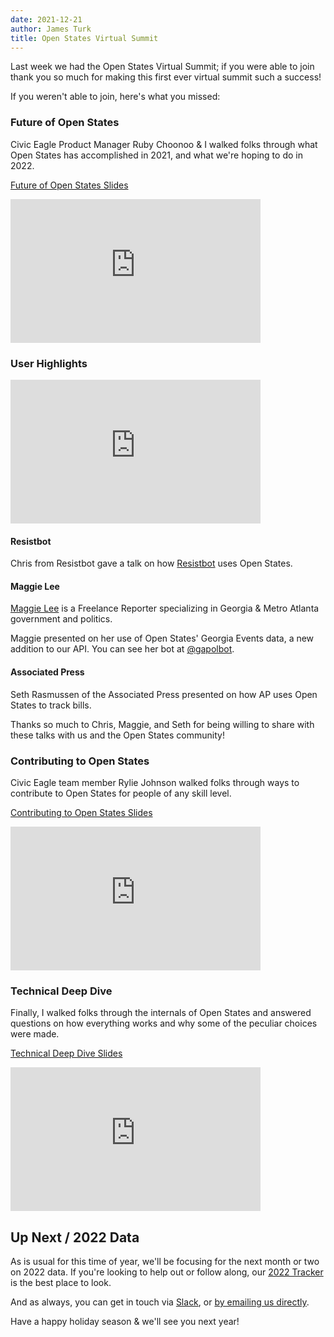 ```yaml
---
date: 2021-12-21
author: James Turk
title: Open States Virtual Summit
---
```


Last week we had the Open States Virtual Summit; if you were able to join thank you so much for making this first ever virtual summit such a success!

If you weren't able to join, here's what you missed:

### Future of Open States

Civic Eagle Product Manager Ruby Choonoo & I walked folks through what Open States has accomplished in 2021, and what we're hoping to do in 2022.

[Future of Open States Slides](https://docs.google.com/presentation/d/1fIWCR6u8KiRL9UTlnxtAVC-3Iq6GAnKh5noHH9pWg0A/edit#slide=id.p)

<iframe width="400" height="230" src="https://www.youtube.com/embed/1MynF2mOP9s" title="YouTube video player" frameborder="0" allow="accelerometer; autoplay; clipboard-write; encrypted-media; gyroscope; picture-in-picture" allowfullscreen></iframe>

### User Highlights

<iframe width="400" height="230" src="https://www.youtube.com/embed/RDxoJnCyND4" title="YouTube video player" frameborder="0" allow="accelerometer; autoplay; clipboard-write; encrypted-media; gyroscope; picture-in-picture" allowfullscreen></iframe>

#### Resistbot

Chris from Resistbot gave a talk on how [Resistbot](https://resist.bot/) uses Open States.

#### Maggie Lee

[Maggie Lee](https://maggielee.net) is a Freelance Reporter specializing in Georgia & Metro Atlanta government and politics.

Maggie presented on her use of Open States' Georgia Events data, a new addition to our API.  You can see her bot at [@gapolbot](https://twitter.com/gapolbot).

#### Associated Press

Seth Rasmussen of the Associated Press presented on how AP uses Open States to track bills.

Thanks so much to Chris, Maggie, and Seth for being willing to share with these talks with us and the Open States community!

### Contributing to Open States

Civic Eagle team member Rylie Johnson walked folks through ways to contribute to Open States for people of any skill level.

[Contributing to Open States Slides](https://docs.google.com/presentation/d/1aR1REF5Wy5ibGlwVKmBZ33ZFYlth-WPhmIuLSODJP2k/edit#slide=id.p)

<iframe width="400" height="230" src="https://www.youtube.com/embed/geMioriZEOw" title="YouTube video player" frameborder="0" allow="accelerometer; autoplay; clipboard-write; encrypted-media; gyroscope; picture-in-picture" allowfullscreen></iframe>

### Technical Deep Dive

Finally, I walked folks through the internals of Open States and answered questions on how everything works and why some of the peculiar choices were made.

[Technical Deep Dive Slides](https://docs.google.com/presentation/d/1Avolab1W3K37Rhg33QQ8obSv1qJAzb28l1sRIo0XC_M/edit?usp=sharing)

<iframe width="400" height="230" src="https://www.youtube.com/embed/mwWL6auQlEQ" title="YouTube video player" frameborder="0" allow="accelerometer; autoplay; clipboard-write; encrypted-media; gyroscope; picture-in-picture" allowfullscreen></iframe>

## Up Next / 2022 Data

As is usual for this time of year, we'll be focusing for the next month or two on 2022 data.  If you're looking to help out or follow along, our [2022 Tracker](https://airtable.com/appIaa1i78ljfy3uI/tblLnAmQBoGirqvlg/viw6bmbqIz04bwxEH?blocks=hide) is the best place to look.

And as always, you can get in touch via [Slack](https://join.slack.com/t/open-states/shared_invite/zt-njrpuaoi-JP0bROOFtZLdtNHN3LsuFg), or [by emailing us directly](mailto:contact@openstates.org).

Have a happy holiday season & we'll see you next year!
